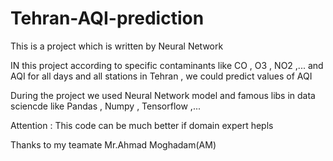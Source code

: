 # Tehran-AQI-prediction
This is a project which is written by Neural Network

IN this project according to specific contaminants like CO , O3 , NO2 ,... and AQI for all days and all 
stations in Tehran , we could predict values of AQI

During the project we used Neural Network model and famous libs in data sciencde like Pandas , Numpy , Tensorflow ,...

Attention : This code can be much better if domain expert hepls

Thanks to my teamate Mr.Ahmad Moghadam(AM) 
